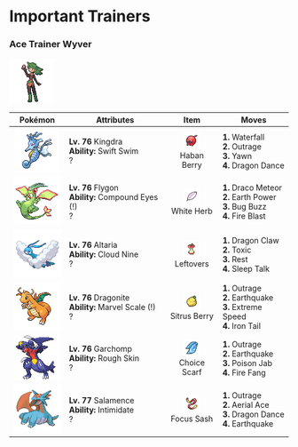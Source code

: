 # Important Trainers

### Ace Trainer Wyver

![Ace Trainer Wyver](../../assets/trainers/ace_trainer.png "Ace Trainer Wyver")

| Pokémon | Attributes | Item | Moves |
|:-------:|------------|:----:|-------|
| ![Kingdra](../../assets/sprites/kingdra/front.gif "Kingdra") | **Lv. 76** Kingdra<br>**Ability:** <span class="tooltip" title="Boosts the Pokémon’s Speed in rain.">Swift Swim</span><br>? | ![Haban Berry](../../assets/items/haban_berry.png "Haban Berry")<br><span class="tooltip" title="A Poffin ingredient. If held by a Pokémon, it weakens a foe’s supereffective Dragon-type attack.">Haban Berry</span> | **1.** Waterfall<br>**2.** Outrage<br>**3.** Yawn<br>**4.** Dragon Dance |
| ![Flygon](../../assets/sprites/flygon/front.gif "Flygon") | **Lv. 76** Flygon<br>**Ability:** <span class="tooltip" title="The Pokémon’s accuracy is boosted.">Compound Eyes (!)</span><br>? | ![White Herb](../../assets/items/white_herb.png "White Herb")<br><span class="tooltip" title="An item to be held by a Pokémon. It restores any lowered stat in battle. It can be used only once.">White Herb</span> | **1.** Draco Meteor<br>**2.** Earth Power<br>**3.** Bug Buzz<br>**4.** Fire Blast |
| ![Altaria](../../assets/sprites/altaria/front.gif "Altaria") | **Lv. 76** Altaria<br>**Ability:** <span class="tooltip" title="Eliminates the effects of weather.">Cloud Nine</span><br>? | ![Leftovers](../../assets/items/leftovers.png "Leftovers")<br><span class="tooltip" title="An item to be held by a Pokémon. The holder’s HP is gradually restored during battle.">Leftovers</span> | **1.** Dragon Claw<br>**2.** Toxic<br>**3.** Rest<br>**4.** Sleep Talk |
| ![Dragonite](../../assets/sprites/dragonite/front.gif "Dragonite") | **Lv. 76** Dragonite<br>**Ability:** <span class="tooltip" title="Boosts Defense if there is a status problem.">Marvel Scale (!)</span><br>? | ![Sitrus Berry](../../assets/items/sitrus_berry.png "Sitrus Berry")<br><span class="tooltip" title="A Poffin ingredient. It may be used or held by a Pokémon to heal the user’s HP a little.">Sitrus Berry</span> | **1.** Outrage<br>**2.** Earthquake<br>**3.** Extreme Speed<br>**4.** Iron Tail |
| ![Garchomp](../../assets/sprites/garchomp/front.gif "Garchomp") | **Lv. 76** Garchomp<br>**Ability:** <span class="tooltip" title="Inflicts damage to the foe on contact.">Rough Skin</span><br>? | ![Choice Scarf](../../assets/items/choice_scarf.png "Choice Scarf")<br><span class="tooltip" title="An item to be held by a Pokémon. This scarf boosts Speed, but allows the use of only one kind of move.">Choice Scarf</span> | **1.** Outrage<br>**2.** Earthquake<br>**3.** Poison Jab<br>**4.** Fire Fang |
| ![Salamence](../../assets/sprites/salamence/front.gif "Salamence") | **Lv. 77** Salamence<br>**Ability:** <span class="tooltip" title="Lowers the foe’s Attack stat.">Intimidate</span><br>? | ![Focus Sash](../../assets/items/focus_sash.png "Focus Sash")<br><span class="tooltip" title="An item to be held by a Pokémon. If it has full HP, the holder will endure one potential KO attack, leaving 1 HP.">Focus Sash</span> | **1.** Outrage<br>**2.** Aerial Ace<br>**3.** Dragon Dance<br>**4.** Earthquake |


